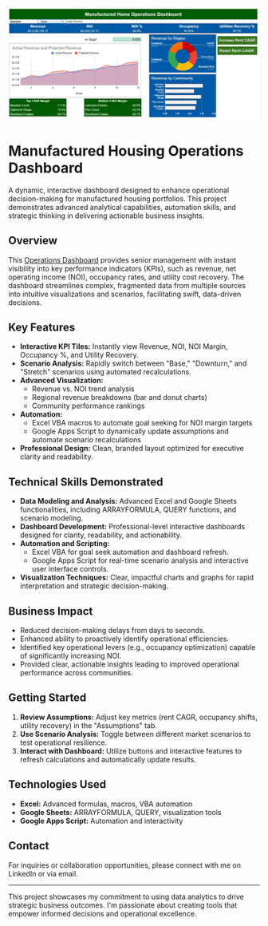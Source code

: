 ![](dashboard.jpg)

# Manufactured Housing Operations Dashboard

A dynamic, interactive dashboard designed to enhance operational decision-making for manufactured housing portfolios. This project demonstrates advanced analytical capabilities, automation skills, and strategic thinking in delivering actionable business insights.

## Overview

This [Operations Dashboard](https://docs.google.com/spreadsheets/d/1c7ozxyMKahhRtJpnHKg1a9-hMj_8F7kl7yhyymyjZeE/edit?usp=sharing) provides senior management with instant visibility into key performance indicators (KPIs), such as revenue, net operating income (NOI), occupancy rates, and utility cost recovery. The dashboard streamlines complex, fragmented data from multiple sources into intuitive visualizations and scenarios, facilitating swift, data-driven decisions.

## Key Features

- **Interactive KPI Tiles:** Instantly view Revenue, NOI, NOI Margin, Occupancy %, and Utility Recovery.
- **Scenario Analysis:** Rapidly switch between "Base," "Downturn," and "Stretch" scenarios using automated recalculations.
- **Advanced Visualization:**
  - Revenue vs. NOI trend analysis
  - Regional revenue breakdowns (bar and donut charts)
  - Community performance rankings
- **Automation:**
  - Excel VBA macros to automate goal seeking for NOI margin targets
  - Google Apps Script to dynamically update assumptions and automate scenario recalculations
- **Professional Design:** Clean, branded layout optimized for executive clarity and readability.

## Technical Skills Demonstrated

- **Data Modeling and Analysis:** Advanced Excel and Google Sheets functionalities, including ARRAYFORMULA, QUERY functions, and scenario modeling.
- **Dashboard Development:** Professional-level interactive dashboards designed for clarity, readability, and actionability.
- **Automation and Scripting:**
  - Excel VBA for goal seek automation and dashboard refresh.
  - Google Apps Script for real-time scenario analysis and interactive user interface controls.
- **Visualization Techniques:** Clear, impactful charts and graphs for rapid interpretation and strategic decision-making.

## Business Impact

- Reduced decision-making delays from days to seconds.
- Enhanced ability to proactively identify operational efficiencies.
- Identified key operational levers (e.g., occupancy optimization) capable of significantly increasing NOI.
- Provided clear, actionable insights leading to improved operational performance across communities.

## Getting Started

1. **Review Assumptions:** Adjust key metrics (rent CAGR, occupancy shifts, utility recovery) in the "Assumptions" tab.
2. **Use Scenario Analysis:** Toggle between different market scenarios to test operational resilience.
3. **Interact with Dashboard:** Utilize buttons and interactive features to refresh calculations and automatically update results.

## Technologies Used

- **Excel:** Advanced formulas, macros, VBA automation
- **Google Sheets:** ARRAYFORMULA, QUERY, visualization tools
- **Google Apps Script:** Automation and interactivity

## Contact

For inquiries or collaboration opportunities, please connect with me on LinkedIn or via email.

---

This project showcases my commitment to using data analytics to drive strategic business outcomes. I'm passionate about creating tools that empower informed decisions and operational excellence.
